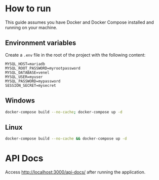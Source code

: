 # How to run

This guide assumes you have Docker and Docker Compose installed and running on your machine.

## Environment variables

Create a `.env` file in the root of the project with the following content:
```apacheconf
MYSQL_HOST=mariadb
MYSQL_ROOT_PASSWORD=myrootpassword
MYSQL_DATABASE=venel
MYSQL_USER=myuser
MYSQL_PASSWORD=mypassword
SESSION_SECRET=mysecret
```

## Windows

```bash
docker-compose build --no-cache; docker-compose up -d
```

## Linux

```bash
docker-compose build --no-cache && docker-compose up -d
```

# API Docs

Access [http://localhost:3000/api-docs/](http://localhost:3000/api-docs/) after running the application.